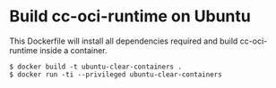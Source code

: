 # Build cc-oci-runtime on Ubuntu

This Dockerfile will install all dependencies required and
build cc-oci-runtime inside a container.

```
$ docker build -t ubuntu-clear-containers .
$ docker run -ti --privileged ubuntu-clear-containers
```

